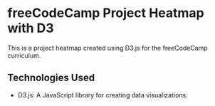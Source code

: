 # freeCodeCamp Project Heatmap with D3

This is a project heatmap created using D3.js for the freeCodeCamp curriculum.

## Technologies Used

- D3.js: A JavaScript library for creating data visualizations.
